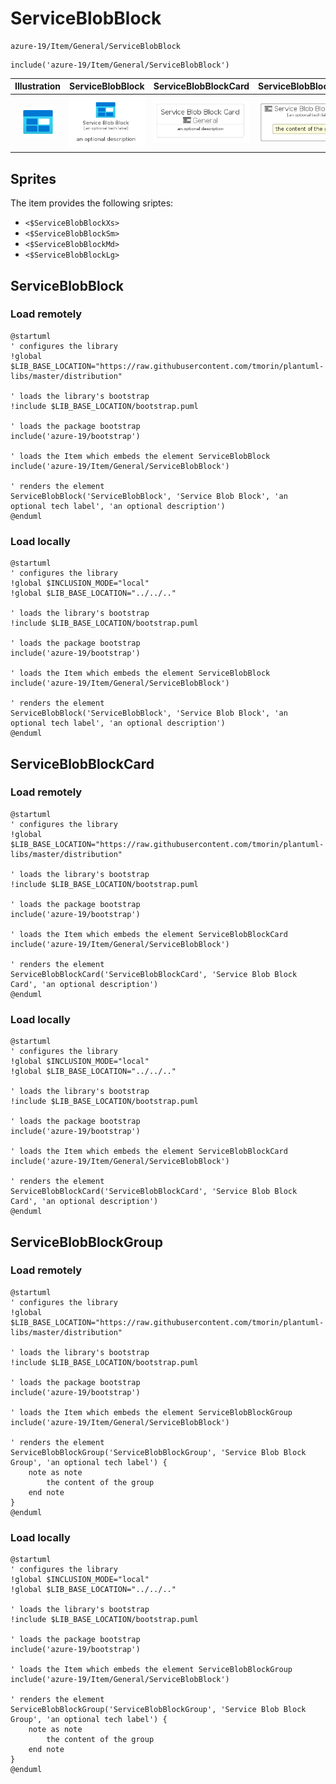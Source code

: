 # ServiceBlobBlock


```text
azure-19/Item/General/ServiceBlobBlock
```

```text
include('azure-19/Item/General/ServiceBlobBlock')
```



| Illustration | ServiceBlobBlock | ServiceBlobBlockCard | ServiceBlobBlockGroup |
| :---: | :---: | :---: | :---: |
| ![illustration for Illustration](../../../azure-19/Item/General/ServiceBlobBlock.png) | ![illustration for ServiceBlobBlock](../../../azure-19/Item/General/ServiceBlobBlock.Local.png) | ![illustration for ServiceBlobBlockCard](../../../azure-19/Item/General/ServiceBlobBlockCard.Local.png) | ![illustration for ServiceBlobBlockGroup](../../../azure-19/Item/General/ServiceBlobBlockGroup.Local.png) |



## Sprites
The item provides the following sriptes:

- `<$ServiceBlobBlockXs>`
- `<$ServiceBlobBlockSm>`
- `<$ServiceBlobBlockMd>`
- `<$ServiceBlobBlockLg>`





## ServiceBlobBlock

### Load remotely
```plantuml
@startuml
' configures the library
!global $LIB_BASE_LOCATION="https://raw.githubusercontent.com/tmorin/plantuml-libs/master/distribution"

' loads the library's bootstrap
!include $LIB_BASE_LOCATION/bootstrap.puml

' loads the package bootstrap
include('azure-19/bootstrap')

' loads the Item which embeds the element ServiceBlobBlock
include('azure-19/Item/General/ServiceBlobBlock')

' renders the element
ServiceBlobBlock('ServiceBlobBlock', 'Service Blob Block', 'an optional tech label', 'an optional description')
@enduml
```

### Load locally
```plantuml
@startuml
' configures the library
!global $INCLUSION_MODE="local"
!global $LIB_BASE_LOCATION="../../.."

' loads the library's bootstrap
!include $LIB_BASE_LOCATION/bootstrap.puml

' loads the package bootstrap
include('azure-19/bootstrap')

' loads the Item which embeds the element ServiceBlobBlock
include('azure-19/Item/General/ServiceBlobBlock')

' renders the element
ServiceBlobBlock('ServiceBlobBlock', 'Service Blob Block', 'an optional tech label', 'an optional description')
@enduml
```

## ServiceBlobBlockCard

### Load remotely
```plantuml
@startuml
' configures the library
!global $LIB_BASE_LOCATION="https://raw.githubusercontent.com/tmorin/plantuml-libs/master/distribution"

' loads the library's bootstrap
!include $LIB_BASE_LOCATION/bootstrap.puml

' loads the package bootstrap
include('azure-19/bootstrap')

' loads the Item which embeds the element ServiceBlobBlockCard
include('azure-19/Item/General/ServiceBlobBlock')

' renders the element
ServiceBlobBlockCard('ServiceBlobBlockCard', 'Service Blob Block Card', 'an optional description')
@enduml
```

### Load locally
```plantuml
@startuml
' configures the library
!global $INCLUSION_MODE="local"
!global $LIB_BASE_LOCATION="../../.."

' loads the library's bootstrap
!include $LIB_BASE_LOCATION/bootstrap.puml

' loads the package bootstrap
include('azure-19/bootstrap')

' loads the Item which embeds the element ServiceBlobBlockCard
include('azure-19/Item/General/ServiceBlobBlock')

' renders the element
ServiceBlobBlockCard('ServiceBlobBlockCard', 'Service Blob Block Card', 'an optional description')
@enduml
```

## ServiceBlobBlockGroup

### Load remotely
```plantuml
@startuml
' configures the library
!global $LIB_BASE_LOCATION="https://raw.githubusercontent.com/tmorin/plantuml-libs/master/distribution"

' loads the library's bootstrap
!include $LIB_BASE_LOCATION/bootstrap.puml

' loads the package bootstrap
include('azure-19/bootstrap')

' loads the Item which embeds the element ServiceBlobBlockGroup
include('azure-19/Item/General/ServiceBlobBlock')

' renders the element
ServiceBlobBlockGroup('ServiceBlobBlockGroup', 'Service Blob Block Group', 'an optional tech label') {
    note as note
        the content of the group
    end note
}
@enduml
```

### Load locally
```plantuml
@startuml
' configures the library
!global $INCLUSION_MODE="local"
!global $LIB_BASE_LOCATION="../../.."

' loads the library's bootstrap
!include $LIB_BASE_LOCATION/bootstrap.puml

' loads the package bootstrap
include('azure-19/bootstrap')

' loads the Item which embeds the element ServiceBlobBlockGroup
include('azure-19/Item/General/ServiceBlobBlock')

' renders the element
ServiceBlobBlockGroup('ServiceBlobBlockGroup', 'Service Blob Block Group', 'an optional tech label') {
    note as note
        the content of the group
    end note
}
@enduml
```

